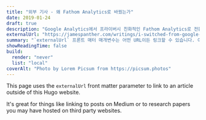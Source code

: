 ```yaml
---
title: "외부 기사 - 왜 Fathom Analytics로 바꿨는가"
date: 2019-01-24
draft: true
description: "Google Analytics에서 프라이버시 친화적인 Fathom Analytics로 전환한 이유를 설명하는 외부 링크 기사입니다."
externalUrl: "https://jamespanther.com/writings/i-switched-from-google-analytics-to-fathom-analytics/"
summary: "`externalUrl` 프론트 매터 매개변수는 어떤 URL이든 링크할 수 있습니다. 이 기사는 다른 기사와 동일하게 보이지만 Hugo 프로젝트 외부의 게시물로 링크됩니다."
showReadingTime: false
build:
  render: "never"
  list: "local"
coverAlt: "Photo by Lorem Picsum from https://picsum.photos"
---
```


This page uses the `externalUrl` front matter parameter to link to an article outside of this Hugo website.

It's great for things like linking to posts on Medium or to research papers you may have hosted on third party websites.

